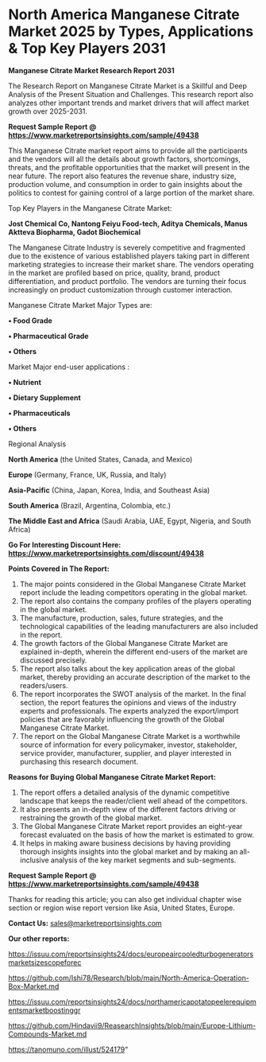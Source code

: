 # North America Manganese Citrate Market 2025 by Types, Applications & Top Key Players 2031

<strong>Manganese Citrate Market Research Report 2031</strong>

The Research Report on Manganese Citrate Market is a Skillful and Deep Analysis of the Present Situation and Challenges. This research report also analyzes other important trends and market drivers that will affect market growth over 2025-2031.

<strong>Request Sample Report @ <a href=https://www.marketreportsinsights.com/sample/49438>https://www.marketreportsinsights.com/sample/49438</a></strong>

This Manganese Citrate market report aims to provide all the participants and the vendors will all the details about growth factors, shortcomings, threats, and the profitable opportunities that the market will present in the near future. The report also features the revenue share, industry size, production volume, and consumption in order to gain insights about the politics to contest for gaining control of a large portion of the market share.

Top Key Players in the Manganese Citrate Market:

<strong>Jost Chemical Co, Nantong Feiyu Food-tech, Aditya Chemicals, Manus Aktteva Biopharma, Gadot Biochemical</strong>

The Manganese Citrate Industry is severely competitive and fragmented due to the existence of various established players taking part in different marketing strategies to increase their market share. The vendors operating in the market are profiled based on price, quality, brand, product differentiation, and product portfolio. The vendors are turning their focus increasingly on product customization through customer interaction.

Manganese Citrate Market Major Types are:

<strong>•  Food Grade

•  Pharmaceutical Grade

•  Others</strong>

Market Major end-user applications :

<strong>•  Nutrient

•  Dietary Supplement

•  Pharmaceuticals

•  Others</strong>

Regional Analysis

</u><strong><b>North America</b></strong> (the United States, Canada, and Mexico)

<strong><b>Europe </b></strong>(Germany, France, UK, Russia, and Italy)

<strong><b>Asia-Pacific</b></strong> (China, Japan, Korea, India, and Southeast Asia)

<strong><b>South America</b></strong> (Brazil, Argentina, Colombia, etc.)

<strong><b>The Middle East and Africa</b></strong> (Saudi Arabia, UAE, Egypt, Nigeria, and South Africa)

<strong>Go For Interesting Discount Here: <a href=https://www.marketreportsinsights.com/discount/49438>https://www.marketreportsinsights.com/discount/49438</a></strong>

<strong>Points Covered in The Report:</strong>
<ol>
  <li>The major points considered in the Global Manganese Citrate Market report include the leading competitors operating in the global market.</li>
  <li>The report also contains the company profiles of the players operating in the global market.</li>
  <li>The manufacture, production, sales, future strategies, and the technological capabilities of the leading manufacturers are also included in the report.</li>
  <li>The growth factors of the Global Manganese Citrate Market are explained in-depth, wherein the different end-users of the market are discussed precisely.</li>
  <li>The report also talks about the key application areas of the global market, thereby providing an accurate description of the market to the readers/users.</li>
  <li>The report incorporates the SWOT analysis of the market. In the final section, the report features the opinions and views of the industry experts and professionals. The experts analyzed the export/import policies that are favorably influencing the growth of the Global Manganese Citrate Market.</li>
  <li>The report on the Global Manganese Citrate Market is a worthwhile source of information for every policymaker, investor, stakeholder, service provider, manufacturer, supplier, and player interested in purchasing this research document.</li>
</ol>
<strong>Reasons for Buying Global Manganese Citrate Market Report:</strong>

<ol>
  <li>The report offers a detailed analysis of the dynamic competitive landscape that keeps the reader/client well ahead of the competitors.</li>
  <li>It also presents an in-depth view of the different factors driving or restraining the growth of the global market.</li>
  <li>The Global Manganese Citrate Market report provides an eight-year forecast evaluated on the basis of how the market is estimated to grow.</li>
  <li>It helps in making aware business decisions by having providing thorough insights insights into the global market and by making an all-inclusive analysis of the key market segments and sub-segments.</li>
</ol>
<strong>Request Sample Report @ <a href=https://www.marketreportsinsights.com/sample/49438>https://www.marketreportsinsights.com/sample/49438</a></strong>


Thanks for reading this article; you can also get individual chapter wise section or region wise report version like Asia, United States, Europe.

<strong>Contact Us:</strong>
sales@marketreportsinsights.com

<strong>Our other reports:</strong>

<a href=https://issuu.com/reportsinsights24/docs/europeaircooledturbogeneratorsmarketsizescopeforec>https://issuu.com/reportsinsights24/docs/europeaircooledturbogeneratorsmarketsizescopeforec</a>

<a href=https://github.com/Ishi78/Research/blob/main/North-America-Operation-Box-Market.md>https://github.com/Ishi78/Research/blob/main/North-America-Operation-Box-Market.md</a>

<a href=https://issuu.com/reportsinsights24/docs/northamericapotatopeelerequipmentsmarketboostinggr>https://issuu.com/reportsinsights24/docs/northamericapotatopeelerequipmentsmarketboostinggr</a>

<a href=https://github.com/Hindavii9/ReasearchInsights/blob/main/Europe-Lithium-Compounds-Market.md>https://github.com/Hindavii9/ReasearchInsights/blob/main/Europe-Lithium-Compounds-Market.md</a>

<a href=https://tanomuno.com/illust/524179>https://tanomuno.com/illust/524179</a>"
